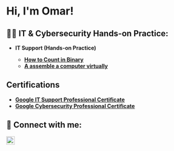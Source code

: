 <h1>Hi, I'm Omar!

<h2>👨‍💻 IT & Cybersecurity Hands-on Practice:</h2>

- <b> IT Support (Hands-on Practice)
  - [How to Count in Binary](https://github.com/OmarMoamenITCyber/Active-directory-Count-in-Binary)
  - [A  assemble a computer virtually ](https://github.com/OmarMoamenITCyber/Active-Directory-Assemble-a-Computer-virtually)
  


<h2> Certifications</h2>

- [Google IT Support Professional Certificate](https://www.coursera.org/account/accomplishments/specialization/certificate/PQVM2JRH0NPF)
- [Google Cybersecurity Professional Certificate](https://www.coursera.org/account/accomplishments/specialization/certificate/X6UTFHXWSB0G)

<h2> 🤳 Connect with me:</h2>

[<img align="left" alt="JoshMadakor | LinkedIn" width="22px" src="https://cdn.jsdelivr.net/npm/simple-icons@v3/icons/linkedin.svg" />][linkedin]

[linkedin]: https://linkedin.com/in/omar-moamen-cybersecurity

<!--
**joshmadakor1/joshmadakor1** is a ✨ _special_ ✨ repository because its `README.md` (this file) appears on your GitHub profile.

Here are some ideas to get you started:

- 🔭 I’m currently working on ...
- 🌱 I’m currently learning ...
- 👯 I’m looking to collaborate on ...
- 🤔 I’m looking for help with ...
- 💬 Ask me about ...
- 📫 How to reach me: ...
- 😄 Pronouns: ...
- ⚡ Fun fact: ...
-->
